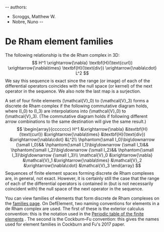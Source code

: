 --
authors:
  - Scroggs, Matthew W.
  - Nobre, Nuno
--

# De Rham element families
The following relationship is the de Rham complex in 3D:
$$
H^1
\xrightarrow{\nabla}
\textbf{H}(\text{curl})
\xrightarrow{\nabla\times}
\textbf{H}(\text{div})
\xrightarrow{\nabla\cdot}
L^2
$$
We say this sequence is exact since the range (or image) of each of the
differential operators coincides with the null space (or kernel) of the next
operator in the sequence. We also note the last map is a surjection.

A set of four finite elements \(\mathcal{V}_0\) to \(\mathcal{V}_3\) forms 
a discrete de Rham complex if the following commutative diagram holds,
where \(I_0\) to \(I_3\) are interpolations into \(\mathcal{V}_0\) to \(\mathcal{V}_3\).
(The commutative diagram holds if following different arrow combinations to the same destination will give the same result.)
$$
\begin{array}{ccccccc}
H^1
&\xrightarrow{\nabla}
&\textbf{H}(\text{curl})
&\xrightarrow{\nabla\times}
&\textbf{H}(\text{div})
&\xrightarrow{\nabla\cdot}
&L^2\\
\hphantom{\small I_0}\big\downarrow {\small I_0}&&
\hphantom{\small I_1}\big\downarrow {\small I_1}&&
\hphantom{\small I_2}\big\downarrow {\small I_2}&&
\hphantom{\small I_3}\big\downarrow {\small I_3}\\
\mathcal{V}_0
&\xrightarrow{\nabla}
&\mathcal{V}_1
&\xrightarrow{\nabla\times}
&\mathcal{V}_2
&\xrightarrow{\nabla\cdot}
&\mathcal{V}_3
\end{array}
$$
Sequences of finite element spaces forming discrete de Rham complexes are, in
general, not exact. However, it is certainly still the case that the range of
each of the differential operators is contained in (but is not necessarily
coincident with) the null space of the next operator in the sequence.

You can view families of elements that form discrete de Rham complexes on the [families page](index::families).
On DefElement, two naming conventions for elements in a de Rham complex are used.
The first of these is the exterior calculus convention: this is the notation used in the
<a href=https://www-users.cse.umn.edu/~arnold/femtable>Periodic table of the finite elements</a>
<ref title="Periodic table of the finite elements" author="Arnold, D. and Logg, A." journal="SIAM News" year="2014" volume="47" issue="9" url="https://www.siam.org/publications/siam-news/issues/volume-47-number-09-november-2014">.
The second is the Cockburn&ndash;Fu convention: this gives the names used for element families in Cockburn and Fu's 2017 paper<ref title="A systematic construction of finite element commuting exact sequences" author="Cockburn, B. and Fu, G." journal="SIAM journal on numerical analysis" volume="55" issue="4" pagestart="1650" pageend="1688" year="2017" doi="10.1137/16M1073352">.
